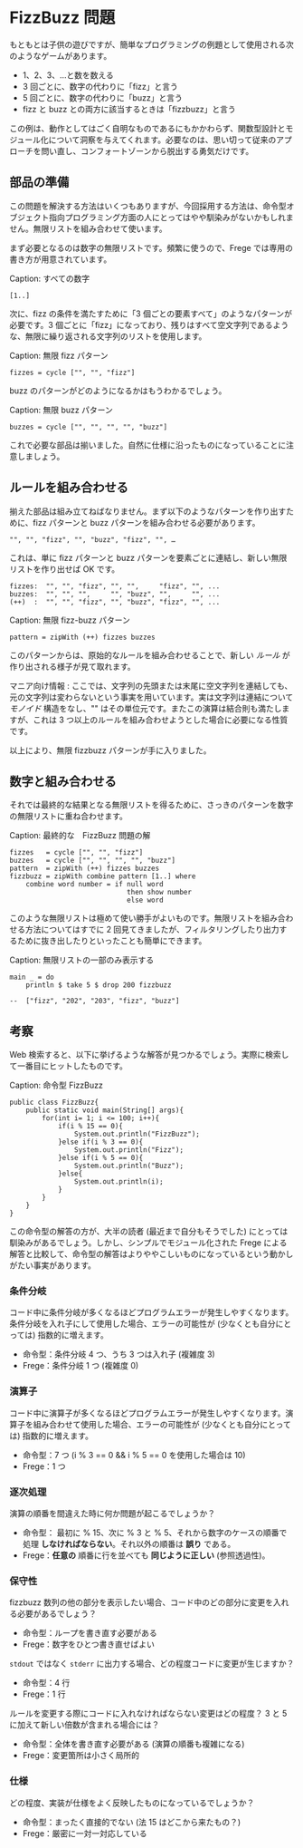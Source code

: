 # FizzBuzz 問題

もともとは子供の遊びですが、簡単なプログラミングの例題として使用される次のようなゲームがあります。

* 1、2、3、…と数を数える
* 3 回ごとに、数字の代わりに「fizz」と言う
* 5 回ごとに、数字の代わりに「buzz」と言う
* fizz と buzz との両方に該当するときは「fizzbuzz」と言う

この例は、動作としてはごく自明なものであるにもかかわらず、関数型設計とモジュール化について洞察を与えてくれます。必要なのは、思い切って従来のアプローチを問い直し、コンフォートゾーンから脱出する勇気だけです。

## 部品の準備

この問題を解決する方法はいくつもありますが、今回採用する方法は、命令型オブジェクト指向プログラミング方面の人にとってはやや馴染みがないかもしれません。無限リストを組み合わせて使います。

まず必要となるのは数字の無限リストです。頻繁に使うので、Frege では専用の書き方が用意されています。

Caption: すべての数字

```
[1..]
```

次に、fizz の条件を満たすために「3 個ごとの要素すべて」のようなパターンが必要です。3 個ごとに「fizz」になっており、残りはすべて空文字列であるような、無限に繰り返される文字列のリストを使用します。

Caption: 無限 fizz パターン

```
fizzes = cycle ["", "", "fizz"]
```

buzz のパターンがどのようになるかはもうわかるでしょう。

Caption: 無限 buzz パターン

```
buzzes = cycle ["", "", "", "", "buzz"]
```

これで必要な部品は揃いました。自然に仕様に沿ったものになっていることに注意しましょう。

## ルールを組み合わせる

揃えた部品は組み立てねばなりません。まず以下のようなパターンを作り出すために、fizz パターンと buzz パターンを組み合わせる必要があります。

```
"", "", "fizz", "", "buzz", "fizz", "", …​
```

これは、単に fizz パターンと buzz パターンを要素ごとに連結し、新しい無限リストを作り出せば OK です。

```
fizzes:  "", "", "fizz", "", "",     "fizz", "", ...
buzzes:  "", "", "",     "", "buzz", "",     "", ...
(++)  :  "", "", "fizz", "", "buzz", "fizz", "", ...
```

Caption: 無限 fizz-buzz パターン

```
pattern = zipWith (++) fizzes buzzes
```

このパターンからは、原始的なルールを組み合わせることで、新しい _ルール_ が作り出される様子が見て取れます。

マニア向け情報 : ここでは、文字列の先頭または末尾に空文字列を連結しても、元の文字列は変わらないという事実を用いています。実は文字列は連結について _モノイド_ 構造をなし、"" はその単位元です。またこの演算は結合則も満たしますが、これは 3 つ以上のルールを組み合わせようとした場合に必要になる性質です。

以上により、無限 fizzbuzz パターンが手に入りました。

## 数字と組み合わせる

それでは最終的な結果となる無限リストを得るために、さっきのパターンを数字の無限リストに重ね合わせます。

Caption: 最終的な　FizzBuzz 問題の解

```
fizzes   = cycle ["", "", "fizz"]
buzzes   = cycle ["", "", "", "", "buzz"]
pattern  = zipWith (++) fizzes buzzes
fizzbuzz = zipWith combine pattern [1..] where
    combine word number = if null word
                             then show number
                             else word
```

このような無限リストは極めて使い勝手がよいものです。無限リストを組み合わせる方法についてはすでに 2 回見てきましたが、フィルタリングしたり出力するために抜き出したりといったことも簡単にできます。

Caption: 無限リストの一部のみ表示する

```
main _ = do
    println $ take 5 $ drop 200 fizzbuzz

--  ["fizz", "202", "203", "fizz", "buzz"]
```

## 考察

Web 検索すると、以下に挙げるような解答が見つかるでしょう。実際に検索して一番目にヒットしたものです。

Caption: 命令型 FizzBuzz

```
public class FizzBuzz{
    public static void main(String[] args){
        for(int i= 1; i <= 100; i++){
            if(i % 15 == 0){
                System.out.println("FizzBuzz");
            }else if(i % 3 == 0){
                System.out.println("Fizz");
            }else if(i % 5 == 0){
                System.out.println("Buzz");
            }else{
                System.out.println(i);
            }
        }
    }
}
```

この命令型の解答の方が、大半の読者 (最近まで自分もそうでした) にとっては馴染みがあるでしょう。しかし、シンプルでモジュール化された Frege による解答と比較して、命令型の解答はよりややこしいものになっているという動かしがたい事実があります。

### 条件分岐

コード中に条件分岐が多くなるほどプログラムエラーが発生しやすくなります。条件分岐を入れ子にして使用した場合、エラーの可能性が (少なくとも自分にとっては) 指数的に増えます。

* 命令型：条件分岐 4 つ、うち 3 つは入れ子 (複雑度 3)
* Frege：条件分岐 1 つ (複雑度 0)

### 演算子

コード中に演算子が多くなるほどプログラムエラーが発生しやすくなります。演算子を組み合わせて使用した場合、エラーの可能性が (少なくとも自分にとっては) 指数的に増えます。

* 命令型：7 つ (i % 3 == 0 && i % 5 == 0 を使用した場合は 10)
* Frege：1 つ

### 逐次処理

演算の順番を間違えた時に何か問題が起こるでしょうか？

* 命令型： 最初に % 15、次に % 3 と % 5、それから数字のケースの順番で処理 __しなければならない__。それ以外の順番は __誤り__ である。
* Frege：__任意の__ 順番に行を並べても __同じように正しい__ (参照透過性)。

### 保守性

fizzbuzz 数列の他の部分を表示したい場合、コード中のどの部分に変更を入れる必要があるでしょう？

* 命令型：ループを書き直す必要がある
* Frege：数字をひとつ書き直せばよい

`stdout` ではなく `stderr` に出力する場合、どの程度コードに変更が生じますか？

* 命令型：4 行
* Frege：1 行

ルールを変更する際にコードに入れなければならない変更はどの程度？ 3 と 5 に加えて新しい倍数が含まれる場合には？

* 命令型：全体を書き直す必要がある (演算の順番も複雑になる)
* Frege：変更箇所は小さく局所的

### 仕様

どの程度、実装が仕様をよく反映したものになっているでしょうか？

* 命令型：まったく直接的でない (法 15 はどこから来たもの？)
* Frege：厳密に一対一対応している
